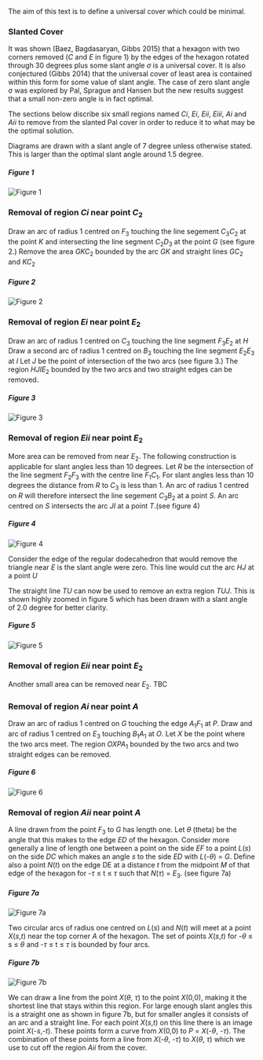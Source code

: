 The aim of this text is to define a universal cover which could be minimal.

### Slanted Cover
It was shown (Baez, Bagdasaryan, Gibbs 2015) that a hexagon with two corners removed (_C_ and _E_ in figure 1) by the edges of the hexagon rotated through 30 degrees plus some slant angle _σ_ is a universal cover. It is also conjectured (Gibbs 2014) that the universal cover of least area is contained within this form for some value of slant angle. The case of zero slant angle σ was explored by Pal, Sprague and Hansen but the new results suggest that a small non-zero angle is in fact optimal. 

The sections below discribe six small regions named _Ci_, _Ei_, _Eii_, _Eiii_, _Ai_ and _Aii_ to remove from the slanted Pal cover in order to reduce it to what may be the optimal solution.

Diagrams are drawn with a slant angle of 7 degree unless otherwise stated. This is larger than the optimal slant angle around 1.5 degree.

##### Figure 1
![Figure 1](figures/fig1.png)

### Removal of region _Ci_ near point _C_<sub>2</sub> 
Draw an arc of radius 1 centred on _F_<sub>3</sub> touching the line segement _C_<sub>3</sub>_C_<sub>2</sub> at the point _K_ and intersecting the line segment _C_<sub>2</sub>_D_<sub>3</sub> at the point _G_ (see figure 2.) Remove the area _GKC_<sub>2</sub> bounded by the arc _GK_ and straight lines _GC_<sub>2</sub> and _KC_<sub>2</sub>

##### Figure 2
![Figure 2](figures/fig2.png)

### Removal of region _Ei_ near point _E_<sub>2</sub> 
Draw an arc of radius 1 centred on _C_<sub>3</sub> touching the line segment _F_<sub>3</sub>_E_<sub>2</sub> at _H_ Draw a second arc of radius 1 centred on _B_<sub>3</sub> touching the line segment _E_<sub>2</sub>_E_<sub>3</sub> at _I_ Let _J_ be the point of intersection of the two arcs (see figure 3.) The region _HJIE_<sub>2</sub> bounded by the two arcs and two straight edges can be removed.

##### Figure 3
![Figure 3](figures/fig3.png)

### Removal of region _Eii_ near point _E_<sub>2</sub> 
More area can be removed from near _E_<sub>2</sub>. The following construction is applicable for slant angles less than 10 degrees. Let _R_ be the intersection of the line segment _F_<sub>2</sub>_F_<sub>3</sub> with the centre line _F_<sub>1</sub>_C_<sub>1</sub>. For slant angles less than 10 degrees the distance from _R_ to _C_<sub>3</sub> is less than 1. An arc of radius 1 centred on _R_ will therefore intersect the line segement _C_<sub>3</sub>_B_<sub>2</sub> at a point _S_. An arc centred on _S_ intersects the arc _JI_ at a point _T_.(see figure 4)

##### Figure 4
![Figure 4](figures/fig4.png)

Consider the edge of the regular dodecahedron that would remove the triangle near _E_ is the slant angle were zero. This line would cut the arc _HJ_ at a point _U_  

The straight line _TU_ can now be used to remove an extra region _TUJ_. This is shown highly zoomed in figure 5 which has been drawn with a slant angle of 2.0 degree for better clarity.

##### Figure 5
![Figure 5](figures/fig5.png)

### Removal of region _Eii_ near point _E_<sub>2</sub>
Another small area can be removed near _E_<sub>2</sub>. TBC

### Removal of region _Ai_ near point _A_ 
Draw an arc of radius 1 centred on _G_ touching the edge _A_<sub>1</sub>_F_<sub>1</sub> at _P_. Draw and arc of radius 1 centred on _E_<sub>3</sub> touching _B_<sub>1</sub>_A_<sub>1</sub> at _O_. Let _X_ be the point where the two arcs meet. The region _OXPA_<sub>1</sub> bounded by the two arcs and two straight edges can be removed.

##### Figure 6
![Figure 6](figures/fig6.png)

### Removal of region _Aii_ near point _A_
A line drawn from the point _F_<sub>3</sub> to _G_ has length one. Let _θ_ (theta) be the angle that this makes to the edge _ED_ of the hexagon. Consider more generally a line of length one between a point on the side _EF_ to a point _L_(_s_) on the side _DC_ which makes an angle _s_ to the side _ED_ with _L_(-_θ_) = _G_. Define also a point _N_(_t_) on the edge DE at a distance _t_ from the midpoint _M_ of that edge of the hexagon for -_τ_ ≤ t ≤ _τ_ such that _N_(_τ_) = _E_<sub>3</sub>. (see figure 7a)

##### Figure 7a
![Figure 7a](figures/fig7a.png)

Two circular arcs of radius one centred on _L_(_s_) and _N_(_t_) will meet at a point _X_(_s_,_t_) near the top corner _A_ of the hexagon. The set of points _X_(_s_,_t_) for -_θ_ ≤ s ≤ _θ_ and -_τ_ ≤ t ≤ _τ_ is bounded by four arcs.

##### Figure 7b
![Figure 7b](figures/fig7b.png)

We can draw a line from the point _X_(_θ_, _τ_) to the point _X_(0,0), making it the shortest line that stays within this region. For large enough slant angles this is a straight one as shown in figure 7b, but for smaller angles it consists of an arc and a straight line. For each point _X_(_s_,_t_) on this line there is an image point _X_(-_s_,-_t_). These points form a curve from _X_(0,0) to _P_ = _X_(-_θ_, -_τ_). The combination of these points form a line from _X_(-_θ_, -_τ_) to _X_(_θ_, _τ_) which we use to cut off the region _Aii_ from the cover.






